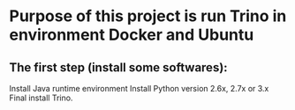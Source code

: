 # Purpose of this project is run Trino in environment Docker and Ubuntu
## The first step (install some softwares):
   Install Java runtime environment
   Install Python version 2.6x, 2.7x or 3.x
   Final install Trino.

